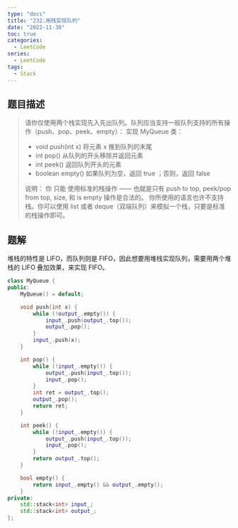 ```yaml
---
type: "docs"
title: "232.用栈实现队列"
date: "2022-11-30"
toc: true
categories:
  - LeetCode
series:
  - LeetCode
tags:
  - Stack
---
```


## 题目描述

> 请你仅使用两个栈实现先入先出队列。队列应当支持一般队列支持的所有操作（push、pop、peek、empty）：
> 实现 MyQueue 类：
>
> - void push(int x) 将元素 x 推到队列的末尾
> - int pop() 从队列的开头移除并返回元素
> - int peek() 返回队列开头的元素
> - boolean empty() 如果队列为空，返回 true ；否则，返回 false
>
> 说明：
> 你 只能 使用标准的栈操作 —— 也就是只有 push to top, peek/pop from top, size, 和 is empty 操作是合法的。
> 你所使用的语言也许不支持栈。你可以使用 list 或者 deque（双端队列）来模拟一个栈，只要是标准的栈操作即可。

## 题解

堆栈的特性是 LIFO，而队列则是 FIFO，因此想要用堆栈实现队列，需要用两个堆栈的 LIFO 叠加效果，来实现 FIFO。

```cpp
class MyQueue {
public:
    MyQueue() = default;

    void push(int x) {
        while (!output_.empty()) {
            input_.push(output_.top());
            output_.pop();
        }
        input_.push(x);
    }

    int pop() {
        while (!input_.empty()) {
            output_.push(input_.top());
            input_.pop();
        }
        int ret = output_.top();
        output_.pop();
        return ret;
    }

    int peek() {
        while (!input_.empty()) {
            output_.push(input_.top());
            input_.pop();
        }
        return output_.top();
    }

    bool empty() {
        return input_.empty() && output_.empty();
    }
private:
    std::stack<int> input_;
    std::stack<int> output_;
};
```
